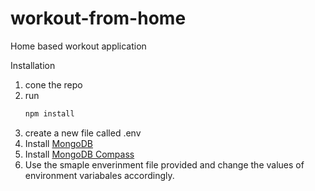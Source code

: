 # workout-from-home
Home based workout application

Installation
1. cone the repo 
2. run 
    ```bash
    npm install
    ```
3. create a new file called .env
4. Install [MongoDB](https://www.mongodb.com/try/download/compass "mongoDB")
5. Install [MongoDB Compass](https://www.mongodb.com/try/download/compass "mongoDB")
6. Use the smaple enverinment file provided and change the values of environment variabales accordingly. 
